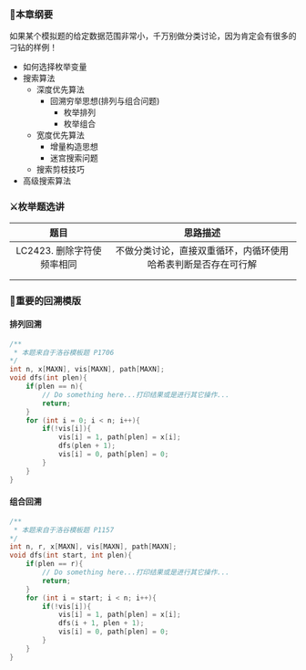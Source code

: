 ### 📕本章纲要

如果某个模拟题的给定数据范围非常小，千万别做分类讨论，因为肯定会有很多的刁钻的样例！

- 如何选择枚举变量
- 搜索算法
  - 深度优先算法
    - 回溯穷举思想(排列与组合问题)
      - 枚举排列
      - 枚举组合
  - 宽度优先算法
    - 增量构造思想
    - 迷宫搜索问题
  - 搜索剪枝技巧
- 高级搜索算法





### ⚔️枚举题选讲

|            题目            |                           思路描述                           |
| :------------------------: | :----------------------------------------------------------: |
| LC2423. 删除字符使频率相同 | 不做分类讨论，直接双重循环，内循环使用哈希表判断是否存在可行解 |
|                            |                                                              |
|                            |                                                              |



### 🦉重要的回溯模版

#### 排列回溯

```c++
/**
 * 本题来自于洛谷模板题 P1706
*/
int n, x[MAXN], vis[MAXN], path[MAXN];
void dfs(int plen){
    if(plen == n){
        // Do something here...打印结果或是进行其它操作...
        return;
    }
    for (int i = 0; i < n; i++){
        if(!vis[i]){
            vis[i] = 1, path[plen] = x[i];
            dfs(plen + 1);
            vis[i] = 0, path[plen] = 0;
        }
    }
}
```



#### 组合回溯

```c++
/**
 * 本题来自于洛谷模板题 P1157
*/
int n, r, x[MAXN], vis[MAXN], path[MAXN];
void dfs(int start, int plen){
    if(plen == r){
        // Do something here...打印结果或是进行其它操作...
        return;
    }
    for (int i = start; i < n; i++){
        if(!vis[i]){
            vis[i] = 1, path[plen] = x[i];
            dfs(i + 1, plen + 1);
            vis[i] = 0, path[plen] = 0;
        }
    }
}
```

